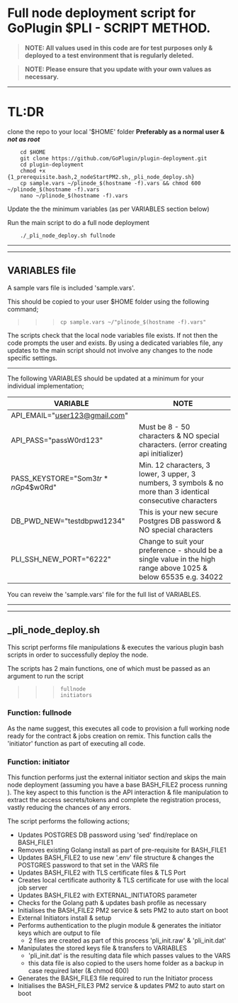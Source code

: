 Full node deployment script for GoPlugin $PLI - SCRIPT METHOD.
===
> **NOTE: All values used in this code are for test purposes only & deployed to a test environment that is regularly deleted.**

> **NOTE: Please ensure that you update with your own values as necessary.**

---

# TL:DR

clone the repo to your local '$HOME' folder **Preferably as a normal user & _not as root_**

        cd $HOME
        git clone https://github.com/GoPlugin/plugin-deployment.git
        cd plugin-deployment
        chmod +x {1_prerequisite.bash,2_nodeStartPM2.sh,_pli_node_deploy.sh}
        cp sample.vars ~/plinode_$(hostname -f).vars && chmod 600 ~/plinode_$(hostname -f).vars
        nano ~/plinode_$(hostname -f).vars

Update the the minimum variables (as per VARIABLES section below) 

Run the main script to do a full node deployment

        ./_pli_node_deploy.sh fullnode



---
---
## VARIABLES file

A sample vars file is included 'sample.vars'.

This should be copied to your user $HOME folder using the following command;

>>>     cp sample.vars ~/"plinode_$(hostname -f).vars"

The scripts check that the local node variables file exists. If not then the code prompts the user and exists.
By using a dedicated variables file, any updates to the main script should not involve any changes to the node specific settings.

---

The following VARIABLES should be updated at a minimum for your individual implementation;

| VARIABLE |  NOTE |
|----------|-------|
|API_EMAIL="user123@gmail.com"||
|API_PASS="passW0rd123"|Must be 8 - 50 characters & NO special characters. (error creating api initializer)|
|PASS_KEYSTORE="Som3$tr*nGp4$$w0Rd"| Min. 12 characters, 3 lower, 3 upper, 3 numbers, 3 symbols & no more than 3 identical consecutive characters|
|DB_PWD_NEW="testdbpwd1234"|This is your new secure Postgres DB password & NO special characters|
|PLI_SSH_NEW_PORT="6222"| Change to suit your preference - should be a single value in the high range above 1025 & below 65535 e.g. 34022|

You can reveiw the 'sample.vars' file for the full list of VARIABLES.




---
---


## _pli_node_deploy.sh

This script performs file manipulations & executes the various plugin bash scripts in order 
to successfully deploy the node. 

The scripts has 2 main functions, one of which must be passed as an argument to run the script

>>>     fullnode
>>>     initiators

### Function: fullnode
As the name suggest, this executes all code to provision a full working node ready for the contract & jobs creation on remix.
This function calls the 'initiator' function as part of executing all code.


### Function: initiator
This function performs just the external initiator section and skips the main node deployment (assuming you have a base BASH_FILE2 process running ). 
The key aspect to this function is the API interaction & file manipulation to extract the access secrets/tokens and complete the registration process, vastly reducing the chances of any errors.



The script performs the following actions;

- Updates POSTGRES DB password using 'sed' find/replace on BASH_FILE1
- Removes existing Golang install as part of pre-requisite for BASH_FILE1
- Updates BASH_FILE2 to use new '.env' file structure & changes the POSTGRES password to that set in the VARS file
- Updates BASH_FILE2 with TLS certificate files & TLS Port
- Creates local certificate authority & TLS certificate for use with the local job server
- Updates BASH_FILE2 with EXTERNAL_INITIATORS parameter
- Checks for the Golang path & updates bash profile as necessary
- Initialises the BASH_FILE2 PM2 service & sets PM2 to auto start on boot
- External Initiators install & setup
- Performs authentication to the plugin module & generates the initiator keys which are output to file 
    - 2 files are created as part of this process 'pli_init.raw' & 'pli_init.dat' 
- Manipulates the stored keys file & transfers to VARIABLES
    - 'pli_init.dat' is the resulting data file which passes values to the VARS
    - this data file is also copied to the users home folder as a backup in case required later (& chmod 600)
- Generates the BASH_FILE3 file required to run the Initiator process
- Initialises the BASH_FILE3 PM2 service & updates PM2 to auto start on boot
